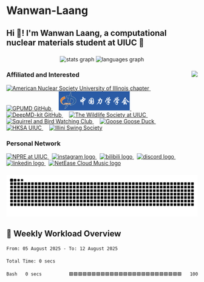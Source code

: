 # Wanwan-Laang

<h2 align="left">Hi 👋! I'm Wanwan Laang, a computational nuclear materials student at UIUC 🚀</h2>

###

<div align="center">
  <img src="https://github-readme-stats.vercel.app/api?username=Wanwan-Laang&hide_title=true&hide_rank=false&show_icons=true&include_all_commits=true&count_private=true&disable_animations=false&theme=dracula&locale=en&hide_border=false" height="150" alt="stats graph"  />
  <img src="https://github-readme-stats.vercel.app/api/top-langs?username=Wanwan-Laang&locale=en&hide_title=true&layout=compact&card_width=320&langs_count=5&theme=dracula&hide_border=false" height="150" alt="languages graph"  />
</div>

###

<img align="right" height="150" src="https://media1.giphy.com/media/v1.Y2lkPTc5MGI3NjExdG1tbmV0ZWJrZXloc253bjJsMnlzc3dmZ2p3MTRrMGVqMTJlZW9lMiZlcD12MV9pbnRlcm5hbF9naWZfYnlfaWQmY3Q9Zw/zZC2AqB84z7zFnlkbF/giphy.gif"  />

### Affiliated and Interested

<div align="left">
  <a href="https://ans.npre.illinois.edu/" target="_blank">
    <img src="https://github.com/Wanwan-Laang/Wanwan-Laang/blob/main/images/ANS.jpg" height="50" alt="American Nuclear Society University of Illinois chapter" />
  </a>
  <img width="12" /> 
  <a href="https://github.com/brucefan1983/GPUMD" target="_blank">
    <img src="https://raw.githubusercontent.com/brucefan1983/GPUMD/master/logo/logo-main-arctic.png" height="50" alt="GPUMD GitHub" />
  </a>
  <img width="12" /> 
  <a href="https://www.cstam.org.cn/index.html" target="_blank">
    <img src="https://github.com/Wanwan-Laang/Wanwan-Laang/blob/main/images/CSTAM.png" height="50" alt="The Chinese Society of Theoretical Applied Mechanics" />
  </a>
  <img width="12" />
  <a href="https://github.com/deepmodeling" target="_blank">
    <img src="https://avatars.githubusercontent.com/u/32671488" height="50" alt="DeepMD-kit GitHub" />
  </a>
  <img width="12" />
  <a href="https://publish.illinois.edu/uiuc-wildlifesociety/" target="_blank">
    <img src="https://raw.githubusercontent.com/Wanwan-Laang/Wanwan-Laang/main/images/TWS.jpg" height="50" alt="The Wildlife Society at UIUC" />
  </a>
  <img width="12" />
  <a href="https://one.illinois.edu/squirrelandbirdwatchingclub/home/" target="_blank">
    <img src="https://ugc.production.linktr.ee/9NEmG766TmSXbRs5UJme_MjImyLK1MzH2qI1j" height="50" alt="Squirrel and Bird Watching Club" />    
  </a>
  <img width="12" />
  <a href="https://www.gaggle.fun/" target="_blank">
    <img src="https://o.qoo-img.com/ggpht/2l652ZLy6I_sz1hYKEKHxAlIt65gQfXqBSRLF3WCSxj_51_i_xUyxuRxY6r5ionKJHQ" height="50" alt="Goose Goose Duck" />
  </a>
  <img width="12" />
  <a href="https://uiuchksa.com/" target="_blank">
    <img src="https://raw.githubusercontent.com/Wanwan-Laang/Wanwan-Laang/main/images/HKSA.png" height="50" alt="HKSA UIUC" />
  </a>
<img width="12" />
  <a href="https://www.illiniswing.org/" target="_blank">
    <img src="https://images.squarespace-cdn.com/content/v1/5f482c63e06b00272ac2f95b/1598566061563-H3IJHANL8BFSKTHP8LKS/logo_big.png" height="50" alt="Illini Swing Society" />
  </a>
</div>


### Personal Network

<div align="left">
  <a href="https://npre.illinois.edu/" target="_blank">
    <img src="https://img.shields.io/static/v1?message=NPRE@UIUC&logo=google-chrome&label=&color=FF6F00&logoColor=white&labelColor=&style=for-the-badge" height="35" alt="NPRE at UIUC" />
  </a>&nbsp;
  <a href="https://www.instagram.com/wen.laang/" target="_blank">
    <img src="https://img.shields.io/static/v1?message=Instagram&logo=instagram&label=&color=E4405F&logoColor=white&labelColor=&style=for-the-badge" height="35" alt="instagram logo" />
  </a>&nbsp;
  <a href="https://space.bilibili.com/121949505" target="_blank">
    <img src="https://img.shields.io/static/v1?message=Bilibili&logo=bilibili&label=&color=00A1D6&logoColor=white&labelColor=&style=for-the-badge" height="35" alt="bilibili logo" />
  </a>&nbsp;
  <a href="https://discord.com/users/veluron_laang" target="_blank">
    <img src="https://img.shields.io/static/v1?message=Discord&logo=discord&label=&color=7289DA&logoColor=white&labelColor=&style=for-the-badge" height="35" alt="discord logo" />
  </a>&nbsp;
  <a href="https://www.linkedin.com/in/veluron/" target="_blank">
    <img src="https://img.shields.io/static/v1?message=LinkedIn&logo=linkedin&label=&color=0077B5&logoColor=white&labelColor=&style=for-the-badge" height="35" alt="linkedin logo" />
  </a>&nbsp;
  <a href="https://music.163.com/#/artist?id=49600207" target="_blank">
    <img src="https://img.shields.io/static/v1?message=NetEase%20Cloud&logo=netease-cloud-music&label=&color=E71D36&logoColor=white&labelColor=&style=for-the-badge" height="35" alt="NetEase Cloud Music logo" />
  </a>
</div>

###

<div align="center">
  <img src="https://github.com/Wanwan-Laang/Wanwan-Laang/blob/output/github-contribution-grid-snake.svg" alt="Snake animation" />
</div>

###

## 🧮 Weekly Workload Overview

<!--START_SECTION:waka-->

```txt
From: 05 August 2025 - To: 12 August 2025

Total Time: 0 secs

Bash   0 secs          🟩🟩🟩🟩🟩🟩🟩🟩🟩🟩🟩🟩🟩🟩🟩🟩🟩🟩🟩🟩🟩🟩🟩🟩🟩   100.00 %
```

<!--END_SECTION:waka-->

<br clear="both" />
